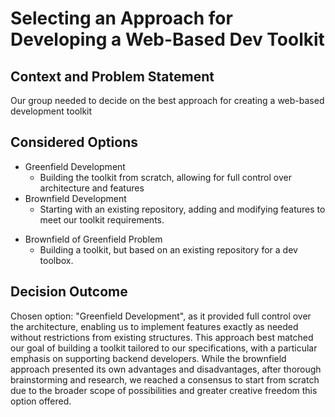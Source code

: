 # Selecting an Approach for Developing a Web-Based Dev Toolkit

## Context and Problem Statement

Our group needed to decide on the best approach for creating a web-based development toolkit

## Considered Options

- Greenfield Development
  - Building the toolkit from scratch, allowing for full control over architecture and features
- Brownfield Development
  - Starting with an existing repository, adding and modifying features to meet our toolkit requirements.

* Brownfield of Greenfield Problem
  - Building a toolkit, but based on an existing repository for a dev toolbox.

## Decision Outcome

Chosen option: "Greenfield Development", as it provided full control over the architecture, enabling us to implement features exactly as needed without restrictions from existing structures. This approach best matched our goal of building a toolkit tailored to our specifications, with a particular emphasis on supporting backend developers. While the brownfield approach presented its own advantages and disadvantages, after thorough brainstorming and research, we reached a consensus to start from scratch due to the broader scope of possibilities and greater creative freedom this option offered.
